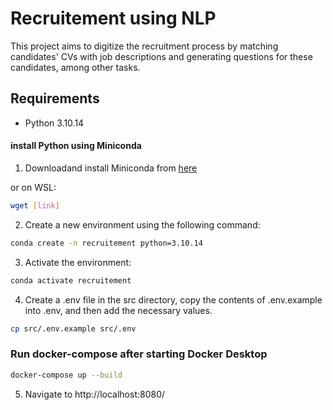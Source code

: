 # Recruitement using NLP

This project aims to digitize the recruitment process by matching candidates' CVs with job descriptions and generating questions for these candidates, among other tasks.

## Requirements
- Python 3.10.14 

#### install Python using Miniconda

1) Downloadand install Miniconda from [here](https://docs.anaconda.com/miniconda/#quick-command-line-install)

or on WSL:

```bash 
wget [link]
```
2) Create a new environment using the following command:
```bash
conda create -n recruitement python=3.10.14
```
3) Activate the environment:
```bash
conda activate recruitement
```
4) Create a .env file in the src directory, copy the contents of .env.example into .env, and then add the necessary values.
```bash
cp src/.env.example src/.env

```

### Run docker-compose after starting Docker Desktop
```bash
docker-compose up --build
```
 5) Navigate to http://localhost:8080/